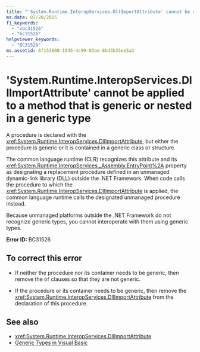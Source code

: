 ```yaml
---
title: "'System.Runtime.InteropServices.DllImportAttribute' cannot be applied to a method that is generic or nested in a generic type"
ms.date: 07/20/2015
f1_keywords: 
  - "vbc31526"
  - "bc31526"
helpviewer_keywords: 
  - "BC31526"
ms.assetid: 6f153808-1945-4c99-85ae-8bd3b35ee5a2
---
```

# 'System.Runtime.InteropServices.DllImportAttribute' cannot be applied to a method that is generic or nested in a generic type
A procedure is declared with the <xref:System.Runtime.InteropServices.DllImportAttribute>, but either the procedure is generic or it is contained in a generic class or structure.  
  
 The common language runtime (CLR) recognizes this attribute and its <xref:System.Runtime.InteropServices._Assembly.EntryPoint%2A> property as designating a replacement procedure defined in an unmanaged dynamic-link library (DLL) outside the .NET Framework. When code calls the procedure to which the <xref:System.Runtime.InteropServices.DllImportAttribute> is applied, the common language runtime calls the designated unmanaged procedure instead.  
  
 Because unmanaged platforms outside the .NET Framework do not recognize generic types, you cannot interoperate with them using generic types.  
  
 **Error ID:** BC31526  
  
## To correct this error  
  
-   If neither the procedure nor its container needs to be generic, then remove the `Of` clauses so that they are not generic.  
  
-   If the procedure or its container needs to be generic, then remove the <xref:System.Runtime.InteropServices.DllImportAttribute> from the declaration of this procedure.  
  
## See also
- <xref:System.Runtime.InteropServices.DllImportAttribute>
- [Generic Types in Visual Basic](../../visual-basic/programming-guide/language-features/data-types/generic-types.md)
